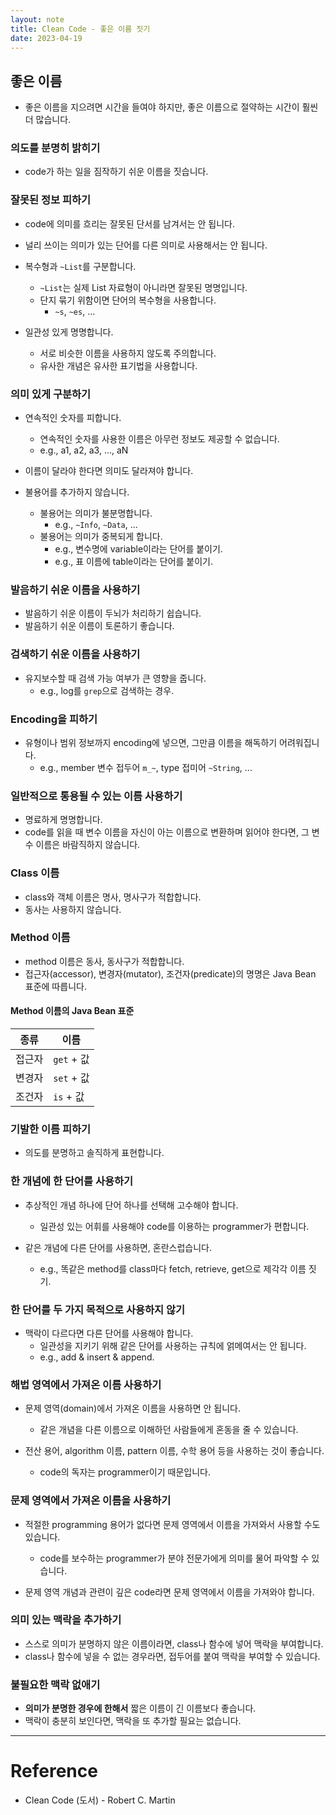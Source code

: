 ```yaml
---
layout: note
title: Clean Code - 좋은 이름 짓기
date: 2023-04-19
---
```





## 좋은 이름

- 좋은 이름을 지으려면 시간을 들여야 하지만, 좋은 이름으로 절약하는 시간이 훨씬 더 많습니다.


### 의도를 분명히 밝히기

- code가 하는 일을 짐작하기 쉬운 이름을 짓습니다.


### 잘못된 정보 피하기

- code에 의미를 흐리는 잘못된 단서를 남겨서는 안 됩니다.

- 널리 쓰이는 의미가 있는 단어를 다른 의미로 사용해서는 안 됩니다.

- 복수형과 `~List`를 구분합니다.
    - `~List`는 실제 List 자료형이 아니라면 잘못된 명명입니다.
    - 단지 묶기 위함이면 단어의 복수형을 사용합니다.
        - `~s`, `~es`, ...

- 일관성 있게 명명합니다.
    - 서로 비슷한 이름을 사용하지 않도록 주의합니다.
    - 유사한 개념은 유사한 표기법을 사용합니다.


### 의미 있게 구분하기

- 연속적인 숫자를 피합니다.
    - 연속적인 숫자를 사용한 이름은 아무런 정보도 제공할 수 없습니다.
    - e.g., a1, a2, a3, ..., aN

- 이름이 달라야 한다면 의미도 달라져야 합니다.

- 불용어를 추가하지 않습니다.
    - 불용어는 의미가 불분명합니다.
        - e.g., `~Info`, `~Data`, ...
    - 불용어는 의미가 중복되게 합니다.
        - e.g., 변수명에 variable이라는 단어를 붙이기.
        - e.g., 표 이름에 table이라는 단어를 붙이기.


### 발음하기 쉬운 이름을 사용하기

- 발음하기 쉬운 이름이 두뇌가 처리하기 쉽습니다.
- 발음하기 쉬운 이름이 토론하기 좋습니다.


### 검색하기 쉬운 이름을 사용하기

- 유지보수할 때 검색 가능 여부가 큰 영향을 줍니다.
    - e.g., log를 `grep`으로 검색하는 경우.


### Encoding을 피하기

- 유형이나 범위 정보까지 encoding에 넣으면, 그만큼 이름을 해독하기 어려워집니다.
    - e.g., member 변수 접두어 `m_~`, type 접미어 `~String`, ...


### 일반적으로 통용될 수 있는 이름 사용하기

- 명료하게 명명합니다.
- code를 읽을 때 변수 이름을 자신이 아는 이름으로 변환하며 읽어야 한다면, 그 변수 이름은 바람직하지 않습니다.


### Class 이름

- class와 객체 이름은 명사, 명사구가 적합합니다.
- 동사는 사용하지 않습니다.


### Method 이름

- method 이름은 동사, 동사구가 적합합니다.
- 접근자(accessor), 변경자(mutator), 조건자(predicate)의 명명은 Java Bean 표준에 따릅니다.

#### Method 이름의 Java Bean 표준

| 종류 | 이름 |
| --- | --- |
| 접근자 | `get` + 값 |
| 변경자 | `set` + 값 |
| 조건자 | `is` + 값 |


### 기발한 이름 피하기

- 의도를 분명하고 솔직하게 표현합니다.


### 한 개념에 한 단어를 사용하기

- 추상적인 개념 하나에 단어 하나를 선택해 고수해야 합니다.
    - 일관성 있는 어휘를 사용해야 code를 이용하는 programmer가 편합니다.

- 같은 개념에 다른 단어를 사용하면, 혼란스럽습니다.
    - e.g., 똑같은 method를 class마다 fetch, retrieve, get으로 제각각 이름 짓기.


### 한 단어를 두 가지 목적으로 사용하지 않기

- 맥락이 다르다면 다른 단어를 사용해야 합니다.
    - 일관성을 지키기 위해 같은 단어를 사용하는 규칙에 얽메여서는 안 됩니다.
    - e.g., add & insert & append.


### 해법 영역에서 가져온 이름 사용하기

- 문제 영역(domain)에서 가져온 이름을 사용하면 안 됩니다.
    - 같은 개념을 다른 이름으로 이해하던 사람들에게 혼동을 줄 수 있습니다.

- 전산 용어, algorithm 이름, pattern 이름, 수학 용어 등을 사용하는 것이 좋습니다.
    - code의 독자는 programmer이기 때문입니다.


### 문제 영역에서 가져온 이름을 사용하기

- 적절한 programming 용어가 없다면 문제 영역에서 이름을 가져와서 사용할 수도 있습니다.
    - code를 보수하는 programmer가 분야 전문가에게 의미를 물어 파악할 수 있습니다.

- 문제 영역 개념과 관련이 깊은 code라면 문제 영역에서 이름을 가져와야 합니다.


### 의미 있는 맥락을 추가하기

- 스스로 의미가 분명하지 않은 이름이라면, class나 함수에 넣어 맥락을 부여합니다.
- class나 함수에 넣을 수 없는 경우라면, 접두어를 붙여 맥락을 부여할 수 있습니다.


### 불필요한 맥락 없애기

- **의미가 분명한 경우에 한해서** 짧은 이름이 긴 이름보다 좋습니다.
- 맥락이 충분히 보인다면, 맥락을 또 추가할 필요는 없습니다.




---




# Reference

- Clean Code (도서) - Robert C. Martin
